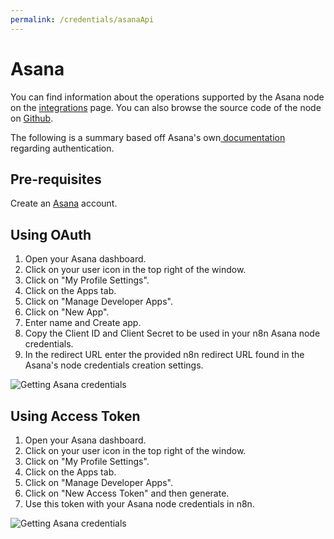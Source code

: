 ```yaml
---
permalink: /credentials/asanaApi
---
```


# Asana
You can find information about the operations supported by the Asana node on the [integrations](https://n8n.io/integrations/n8n-nodes-base.asana) page. You can also browse the source code of the node on [Github](https://github.com/n8n-io/n8n/tree/master/packages/nodes-base/nodes/Asana).

The following is a summary based off Asana's own[ documentation](https://developers.asana.com/docs/authentication-basics) regarding authentication.


## Pre-requisites

Create an [Asana](https://www.Asana.com/) account.

## Using OAuth

1. Open your Asana dashboard.
2. Click on your user icon in the top right of the window.
3. Click on "My Profile Settings".
4. Click on the Apps tab.
5. Click on "Manage Developer Apps".
6. Click on "New App".
7. Enter name and Create app.
8. Copy the Client ID and Client Secret to be used in your n8n Asana node credentials.
9. In the redirect URL enter the provided n8n redirect URL found in the Asana's node credentials creation settings.


![Getting Asana credentials](https://i.imgur.com/dZq1UbE.gif)

## Using Access Token

1. Open your Asana dashboard.
2. Click on your user icon in the top right of the window.
3. Click on "My Profile Settings".
4. Click on the Apps tab.
5. Click on "Manage Developer Apps".
6. Click on "New Access Token" and then generate.
7. Use this token with your Asana node credentials in n8n.


![Getting Asana credentials](https://i.imgur.com/KBIHsyd.gif)


